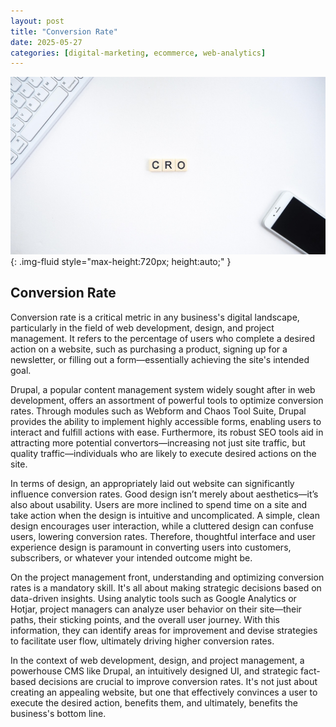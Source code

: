```yaml
---
layout: post
title: "Conversion Rate"
date: 2025-05-27
categories: [digital-marketing, ecommerce, web-analytics]
---
```


![Image](/assets/gdeed403a36d0b28d206d6ff5566ca2cb9e20d27a5a3585868e80c04ba676d79f7d62a3784e18819535a68cba4dae78f70d039a27ef8bba9a42a02714d7b81bae_1280.jpg){: .img-fluid style="max-height:720px; height:auto;" }

## Conversion Rate

Conversion rate is a critical metric in any business's digital landscape, particularly in the field of web development, design, and project management. It refers to the percentage of users who complete a desired action on a website, such as purchasing a product, signing up for a newsletter, or filling out a form—essentially achieving the site's intended goal.

Drupal, a popular content management system widely sought after in web development, offers an assortment of powerful tools to optimize conversion rates. Through modules such as Webform and Chaos Tool Suite, Drupal provides the ability to implement highly accessible forms, enabling users to interact and fulfill actions with ease. Furthermore, its robust SEO tools aid in attracting more potential convertors—increasing not just site traffic, but quality traffic—individuals who are likely to execute desired actions on the site.

In terms of design, an appropriately laid out website can significantly influence conversion rates. Good design isn’t merely about aesthetics—it’s also about usability. Users are more inclined to spend time on a site and take action when the design is intuitive and uncomplicated. A simple, clean design encourages user interaction, while a cluttered design can confuse users, lowering conversion rates. Therefore, thoughtful interface and user experience design is paramount in converting users into customers, subscribers, or whatever your intended outcome might be.

On the project management front, understanding and optimizing conversion rates is a mandatory skill. It's all about making strategic decisions based on data-driven insights. Using analytic tools such as Google Analytics or Hotjar, project managers can analyze user behavior on their site—their paths, their sticking points, and the overall user journey. With this information, they can identify areas for improvement and devise strategies to facilitate user flow, ultimately driving higher conversion rates.

In the context of web development, design, and project management, a powerhouse CMS like Drupal, an intuitively designed UI, and strategic fact-based decisions are crucial to improve conversion rates. It's not just about creating an appealing website, but one that effectively convinces a user to execute the desired action, benefits them, and ultimately, benefits the business's bottom line.
